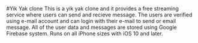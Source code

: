 #Yik Yak clone
This is a yik yak clone and it provides a free streaming service where users can send and recieve message. The users are verified using e-mail account and can login with their e-mail to send or email message. All of the user data and messages are stored using Google Firebase system. Runs on all iPhone sizes with iOS 10 and later. 
